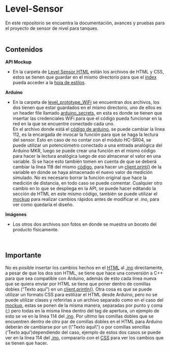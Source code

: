 # Level-Sensor
En este repositorio se encuentra la documentación, avances y pruebas para el proyecto de sensor de nivel para tanques.
<br>
<br>

## Contenidos
**API Mockup**
- En la carpeta de [Level Sensor HTML](https://github.com/Miguel-Carreon/Level-Sensor/tree/main/Level%20Sensor%20HTML) están los archivos de HTML y CSS, estos se tienen que guardar en el mismo directorio para que el [index](https://github.com/Miguel-Carreon/Level-Sensor/blob/main/Level%20Sensor%20HTML/index.html) pueda acceder a la 
[hoja de estilos](https://github.com/Miguel-Carreon/Level-Sensor/blob/main/Level%20Sensor%20HTML/style.css).

**Arduino**
- En la carpeta de [level_prototype_WiFi](https://github.com/Miguel-Carreon/Level-Sensor/tree/main/level_prototipe_WiFi) se encuentran dos archivos, los dos tienen que estar guardados en el mismo directorio, uno de ellos es un header file llamado [arduino_secrets](https://github.com/Miguel-Carreon/Level-Sensor/blob/main/level_prototipe_WiFi/arduino_secrets.h), en esta es donde se tienen que insertar las credenciales WiFi para que el código pueda funcionar en la red en la que se encuentre conectado cada uno. <br>
En el archivo donde está el [código de arduino](https://github.com/Miguel-Carreon/Level-Sensor/blob/main/level_prototipe_WiFi/level_prototipe_WiFi.ino), se puede cambiar la línea 112, es la encargada de invocar la función para que se haga la lectura del sensor. Esto en caso de no contar con el módulo HC-SR04, se puede utilizar un potenciómetro conectado a una entrada analógica del Arduino MKR, luego se puede crear una función en el mismo código para hacer la lectura analógica luego de eso almacenar el valor en una variable. Si se hace esto también tomen en cuenta de que se deberá cambiar la línea 118 del mismo [código]( https://github.com/Miguel-Carreon/Level-Sensor/blob/main/level_prototipe_WiFi/level_prototipe_WiFi.ino), para hacer un [client.print()](https://www.arduino.cc/en/Reference/ClientPrint) de la variable en donde se haya almacenado el nuevo valor de medición simulado. No es necesario borrar la función original que hace la medición de distancia, en todo caso se puede comentar. Cualquier otro cambio en lo que se despliega en la API, se puede hacer editando la sección de HTML en este mismo código, también se puede utilizar el [mockup]( https://github.com/Miguel-Carreon/Level-Sensor/tree/main/Level%20Sensor%20HTML) para realizar cambios rápidos antes de modificar el .ino, para ver como quedaría el diseño.

**Imágenes**
- Los otros dos archivos son fotos en donde se muestra un boceto del producto físicamente.
<br>

## Importante
No es posible insertar los cambios hechos en el [HTML]( https://github.com/Miguel-Carreon/Level-Sensor/blob/main/Level%20Sensor%20HTML/index.html) al [.ino]( https://github.com/Miguel-Carreon/Level-Sensor/blob/main/level_prototipe_WiFi/level_prototipe_WiFi.ino) directamente, a pesar de que los dos son HTML, se tiene que hace una conversión a C++ para que sea compatible con Arduino, además de esto cada línea nueva que se quiera enviar por HTML se tiene que poner dentro de comillas dobles (“Texto aquí”) en un [client.println()](https://www.arduino.cc/en/Reference/ClientPrintln). Otra cosa es que se puede utilizar un formato CSS para estilizar el HTML desde Arduino, pero no se puede utilizar clases y referirlas a un archivo separado como en el caso del [mockup]( https://github.com/Miguel-Carreon/Level-Sensor/tree/main/Level%20Sensor%20HTML), estas se ponen de la misma manera, separadas por punto y coma (;) pero todas en la misma línea dentro del tag de apertura, un ejemplo de esto se ve en la línea 114 del [.ino]( https://github.com/Miguel-Carreon/Level-Sensor/blob/main/level_prototipe_WiFi/level_prototipe_WiFi.ino). Por ultimo las comillas dobles que se encuentren dentro de otro par de comillas dobles en el HTML para Arduino deberán de cambiarse por un (\”Texto aquí\”) o por comillas sencillas (‘Texto aquí’)dependiendo del caso, ejemplo de estos dos casos se puede ver en la línea 114 del [.ino]( https://github.com/Miguel-Carreon/Level-Sensor/blob/main/level_prototipe_WiFi/level_prototipe_WiFi.ino), compararlo con el [CSS](https://github.com/Miguel-Carreon/Level-Sensor/blob/main/Level%20Sensor%20HTML/style.css) para ver los cambios que se tienen que hacer.
